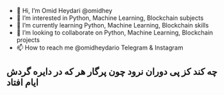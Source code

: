 - 👋 Hi, I’m Omid Heydari @omidhey
- 👀 I’m interested in Python, Machine Learning, Blockchain subjects
- 🌱 I’m currently learning Python, Machine Learning, Blockchain skills
- 💞️ I’m looking to collaborate on Python, Machine Learning, Blockchain projects
- 📫 How to reach me @omidheydario  Telegram & Instagram

<!---
omidhey/omidhey is a ✨ special ✨ repository because its `README.md` (this file) appears on your GitHub profile.
You can click the Preview link to take a look at your changes.
--->

##  چه کند کز پی دوران نرود چون پرگار       هر که در دایره گردش ایام افتاد

